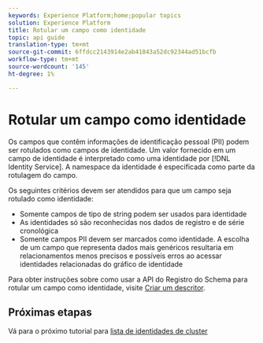 ```yaml
---
keywords: Experience Platform;home;popular topics
solution: Experience Platform
title: Rotular um campo como identidade
topic: api guide
translation-type: tm+mt
source-git-commit: 6ffdcc2143914e2ab41843a52dc92344ad51bcfb
workflow-type: tm+mt
source-wordcount: '145'
ht-degree: 1%

---
```



# Rotular um campo como identidade

Os campos que contêm informações de identificação pessoal (PII) podem ser rotulados como campos de identidade. Um valor fornecido em um campo de identidade é interpretado como uma identidade por [!DNL Identity Service]. A namespace da identidade é especificada como parte da rotulagem do campo.

Os seguintes critérios devem ser atendidos para que um campo seja rotulado como identidade:

- Somente campos de tipo de string podem ser usados para identidade
- As identidades só são reconhecidas nos dados de registro e de série cronológica
- Somente campos PII devem ser marcados como identidade. A escolha de um campo que representa dados mais genéricos resultaria em relacionamentos menos precisos e possíveis erros ao acessar identidades relacionadas do gráfico de identidade

Para obter instruções sobre como usar a API do Registro do Schema para rotular um campo como identidade, visite [Criar um descritor](../../xdm/api/descriptors.md).

## Próximas etapas

Vá para o próximo tutorial para [lista de identidades de cluster](./list-cluster-identites.md)